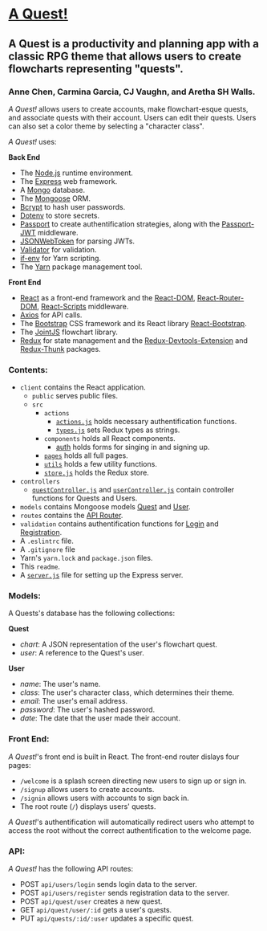 # [A Quest!](https://bootcamp-quest-app.herokuapp.com/)
## **A Quest** is a productivity and planning app with a classic RPG theme that allows users to create flowcharts representing "quests".
### Anne Chen, Carmina Garcia, CJ Vaughn, and Aretha SH Walls.

*A Quest!* allows users to create accounts, make flowchart-esque quests, and associate quests with their account. Users can edit their quests. Users can also set a color theme by selecting a "character class".

*A Quest!* uses:

**Back End**
* The [Node.js](https://nodejs.org/en/) runtime environment.
* The [Express](https://expressjs.com/) web framework.
* A [Mongo](https://www.mongodb.com/) database.
* The [Mongoose](https://mongoosejs.com/) ORM.
* [Bcrypt](https://github.com/kelektiv/node.bcrypt.js#readme) to hash user passwords.
* [Dotenv](https://github.com/motdotla/dotenv#readme) to store secrets.
* [Passport](http://www.passportjs.org/) to create authentification strategies, along with the [Passport-JWT](https://github.com/mikenicholson/passport-jwt) middleware.
* [JSONWebToken](https://github.com/auth0/node-jsonwebtoken) for parsing JWTs.
* [Validator](https://github.com/chriso/validator.js) for validation.
* [if-env](https://github.com/ericclemmons/if-env#readme) for Yarn scripting.
* The [Yarn](https://yarnpkg.com/en/) package management tool.

**Front End**
* [React](rhttps://reactjs.org/) as a front-end framework and the [React-DOM](https://www.npmjs.com/package/react-dom), [React-Router-DOM](https://www.npmjs.com/package/react-router-dom), [React-Scripts](https://github.com/facebook/create-react-app#readme) middleware.
* [Axios](https://github.com/axios/axios) for API calls.
* The [Bootstrap](https://getbootstrap.com/) CSS framework and its React library [React-Bootstrap](https://react-bootstrap.github.io/).
* The [JointJS](https://www.jointjs.com/) flowchart library.
* [Redux](https://redux.js.org/) for state management and the [Redux-Devtools-Extension](https://github.com/zalmoxisus/redux-devtools-extension) and [Redux-Thunk](https://github.com/reduxjs/redux-thunk) packages.

### Contents:
  
* `client` contains the React application.
  * `public` serves public files.
  * `src`
    * `actions`
      * [`actions.js`](/client/src/actions/actions.js) holds necessary authentification functions.
      * [`types.js`](/client/src/actions/types.js) sets Redux types as strings.
    * `components` holds all React components.
      * [auth](/client/src/components/auth) holds forms for singing in and signing up.
    * [`pages`](/client/src/components/pages) holds all full pages.
    * [`utils`](/client/src/components/utils) holds a few utility functions.
    * [`store.js`](/client/src/components/store.js) holds the Redux store.
* `controllers`
  * [`questController.js`](/controllers/questController.js) and [`userController.js`](/controllers/userController.js) contain controller functions for Quests and Users.
* `models` contains Mongoose models [Quest](/models/Quest.js) and [User](/models/User.js).
* `routes` contains the [API Router](/routes/apiRoutes).
* `validation` contains authentification functions for [Login](/validation/login.js) and [Registration](/validation/register.js).
* A `.eslintrc` file.
* A `.gitignore` file
* Yarn's `yarn.lock` and `package.json` files.
* This `readme`.
* A [`server.js`](/server.js) file for setting up the Express server.

### Models:

A Quests's database has the following collections:

**Quest**
* *chart*: A JSON representation of the user's flowchart quest. 
* *user*: A reference to the Quest's user.

**User**
* *name*: The user's name.
* *class*: The user's character class, which determines their theme.
* *email*: The user's email address.
* *password*: The user's hashed password.
* *date*: The date that the user made their account.

### Front End:

*A Quest!*'s front end is built in React. The front-end router dislays four pages:
* `/welcome` is a splash screen directing new users to sign up or sign in.
* `/signup` allows users to create accounts.
* `/signin` allows users with accounts to sign back in.
* The root route (`/`) displays users' quests.

*A Quest!*'s authentification will automatically redirect users who attempt to access the root without the correct authentification to the welcome page.

### API:

*A Quest!* has the following API routes:
* POST `api/users/login` sends login data to the server.
* POST `api/users/register` sends registration data to the server.
* POST `api/quest/user` creates a new quest.
* GET `api/quest/user/:id` gets a user's quests.
* PUT `api/quests/:id/:user` updates a specific quest.
